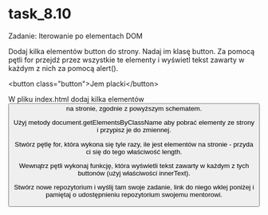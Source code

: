 # task_8.10

Zadanie: Iterowanie po elementach DOM

Dodaj kilka elementów button do strony. Nadaj im klasę button. Za pomocą pętli for przejdź przez wszystkie te elementy i wyświetl tekst zawarty w każdym z nich za pomocą alert().

<c class="block">&lt;button class=&quot;button&quot;&gt;Jem placki&lt;/button&gt;</c>


W pliku index.html dodaj kilka elementów <button> na stronie, zgodnie z powyższym schematem.

Użyj metody document.getElementsByClassName aby pobrać elementy ze strony i przypisz je do zmiennej.

Stwórz pętlę for, która wykona się tyle razy, ile jest elementów na stronie - przyda ci się do tego właściwość length.

Wewnątrz pętli wykonaj funkcję, która wyświetli tekst zawarty w każdym z tych buttonów (użyj właściwości innerText).

Stwórz nowe repozytorium i wyślij tam swoje zadanie, link do niego wklej poniżej i pamiętaj o udostępnieniu repozytorium swojemu mentorowi.